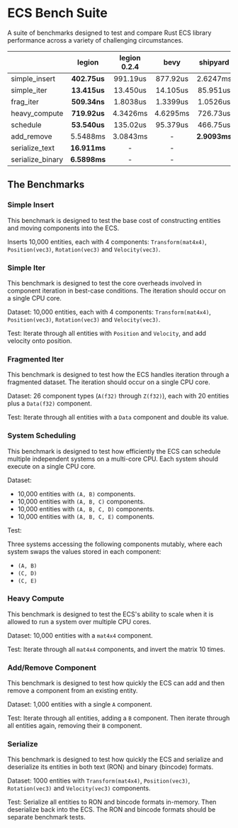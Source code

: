# ECS Bench Suite

A suite of benchmarks designed to test and compare Rust ECS library performance across a variety of challenging circumstances.

|                  | legion       | legion 0.2.4 | bevy     | shipyard     |
|------------------|:------------:|:------------:|:--------:|:------------:|
| simple_insert    | **402.75us** | 991.19us     | 877.92us | 2.6247ms     |
| simple_iter      | **13.415us** | 13.450us     | 14.105us | 85.951us     |
| frag_iter        | **509.34ns** | 1.8038us     | 1.3399us | 1.0526us     |
| heavy_compute    | **719.92us** | 4.3426ms     | 4.6295ms | 726.73us     |
| schedule         | **53.540us** | 135.02us     | 95.379us | 466.75us     |
| add_remove       | 5.5488ms     | 3.0843ms     | -        | **2.9093ms** |
| serialize_text   | **16.911ms** | -            | -        |              |
| serialize_binary | **6.5898ms** | -            | -        |              |

## The Benchmarks

### Simple Insert

This benchmark is designed to test the base cost of constructing entities and moving components into the ECS.

Inserts 10,000 entities, each with 4 components: `Transform(mat4x4)`, `Position(vec3)`, `Rotation(vec3)` and `Velocity(vec3)`.

### Simple Iter

This benchmark is designed to test the core overheads involved in component iteration in best-case conditions. The iteration should occur on a single CPU core.

Dataset: 10,000 entities, each with 4 components: `Transform(mat4x4)`, `Position(vec3)`, `Rotation(vec3)` and `Velocity(vec3)`.

Test: Iterate through all entities with `Position` and `Velocity`, and add velocity onto position.

### Fragmented Iter

This benchmark is designed to test how the ECS handles iteration through a fragmented dataset. The iteration should occur on a single CPU core.

Dataset: 26 component types (`A(f32)` through `Z(f32)`), each with 20 entities plus a `Data(f32)` component.

Test: Iterate through all entities with a `Data` component and double its value.

### System Scheduling

This benchmark is designed to test how efficiently the ECS can schedule multiple independent systems on a multi-core CPU. Each system should execute on a single CPU core.

Dataset:

* 10,000 entities with `(A, B)` components.
* 10,000 entities with `(A, B, C)` components.
* 10,000 entities with `(A, B, C, D)` components.
* 10,000 entities with `(A, B, C, E)` components.

Test:

Three systems accessing the following components mutably, where each system swaps the values stored in each component:

* `(A, B)`
* `(C, D)`
* `(C, E)`

### Heavy Compute

This benchmark is designed to test the ECS's ability to scale when it is allowed to run a system over multiple CPU cores.

Dataset: 10,000 entities with a `mat4x4` component.

Test: Iterate through all `mat4x4` components, and invert the matrix 10 times.

### Add/Remove Component

This benchmark is designed to test how quickly the ECS can add and then remove a component from an existing entity.

Dataset: 1,000 entities with a single `A` component.

Test: Iterate through all entities, adding a `B` component. Then iterate through all entities again, removing their `B` component.

### Serialize

This benchmark is designed to test how quickly the ECS and serialize and deserialize its entities in both text (RON) and binary (bincode) formats.

Dataset: 1000 entities with `Transform(mat4x4)`, `Position(vec3)`, `Rotation(vec3)` and `Velocity(vec3)` components.

Test: Serialize all entities to RON and bincode formats in-memory. Then deserialize back into the ECS. The RON and bincode formats should be separate benchmark tests.

